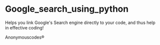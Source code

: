 # Google_search_using_python

Helps you link Google's Search engine directly to your code, and thus help in effective coding!

Anonymouscodes®
